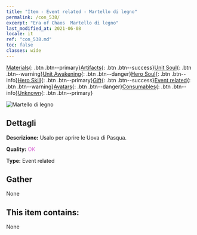 ```yaml
---
title: "Item - Event related - Martello di legno"
permalink: /con_538/
excerpt: "Era of Chaos  Martello di legno"
last_modified_at: 2021-06-08
locale: it
ref: "con_538.md"
toc: false
classes: wide
---
```

 [Materials](/ItemsIT/){: .btn .btn--primary}[Artifacts](/ItemsIT/Artifacts/){: .btn .btn--success}[Unit Soul](/ItemsIT/UnitSoul/){: .btn .btn--warning}[Unit Awakening](/ItemsIT/UnitAwakening/){: .btn .btn--danger}[Hero Soul](/ItemsIT/HeroSoul/){: .btn .btn--info}[Hero Skill](/ItemsIT/HeroSkill/){: .btn .btn--primary}[Gift](/ItemsIT/Gift/){: .btn .btn--success}[Event related](/ItemsIT/Events/){: .btn .btn--warning}[Avatars](/ItemsIT/Avatars/){: .btn .btn--danger}[Consumables](/ItemsIT/Consumables/){: .btn .btn--info}[Unknown](/ItemsIT/Unknown/){: .btn .btn--primary}

 ![Martello di legno](/images/t/i_10024.png)

## Dettagli
 **Descrizione:** Usalo per aprire le Uova di Pasqua.

 **Quality:** <span style="color: #DA70D6">OK</span>

 **Type:** Event related

## Gather

  None

## This item contains:

  None

